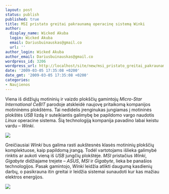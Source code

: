 ```yaml
---
layout: post
status: publish
published: true
title: MSI pristato greitai pakraunamą operacinę sistemą Winki
author:
  display_name: Wicked Akuba
  login: Wicked Akuba
  email: Dariusbuinauskas@gmail.co
  url: ''
author_login: Wicked Akuba
author_email: Dariusbuinauskas@gmail.co
wordpress_id: 3206
wordpress_url: http://localhost/site/new/msi_pristato_greitai_pakraunama_operacine_sistema_winki_/
date: '2009-03-05 17:35:08 +0200'
date_gmt: '2009-03-05 17:35:08 +0200'
categories:
- Naujienos
---
```

<p>Viena iš didžiųjų motininių ir vaizdo plokščių gamintojų <i>Micro-Star International CeBIT</i> parodoje atskleidė naujovę pritaikomą kompanijos motininėms plokštėms. Tai nedidelis įrenginukas jungiamas į motininės plokštės <i>USB </i>lizdą ir suteikiantis galimybę be papildomo vargo naudotis <i>Linux </i>operacine sistema. Šią technologiją kompanija pavadino labai keistu vardu – <i>Winki</i>. </p>
<p><img src="http://akuba.technews.lt/msi_wink_1.jpg" /></p>
<p>Greičiausiai <i>Winki </i>bus galima rasti aukštesnės klasės motininių plokščių komplektuose, kaip papildomą įrangą. Todėl vartotojams išlieka galimybė rinktis ar aukoti vieną iš <i>USB </i>jungčių plokštėje. <i>MSI </i>pristačius <i>Winki</i>, <i>Gigabyte </i>didžiajame trejete – <i>ASUS</i>, <i>MSI</i> ir<i> Gigabyte</i>, lieka be panašios technologijos. Pasak gamintojo, <i>Winki </i>leidžia atlikti daugumą kasdienių darbų, o pasikrauna itin greitai ir leidžia sistemai sunaudoti kur kas mažiau elektros energijos.</p>
<p><img src="http://akuba.technews.lt/msi_wink_2.jpg" /></p>
